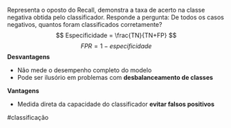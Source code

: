 Representa o oposto do Recall, demonstra a taxa de acerto na classe negativa obtida pelo classificador.
Responde a pergunta: De todos os casos negativos, quantos foram classificados corretamente?
$$ Especificidade = \frac{TN}{TN+FP} $$
$$ FPR = 1 - especificidade $$
**Desvantagens**
- Não mede o desempenho completo do modelo
- Pode ser ilusório em problemas com **desbalanceamento de classes**

**Vantagens**
- Medida direta da capacidade do classificador **evitar falsos positivos**

#classificação 